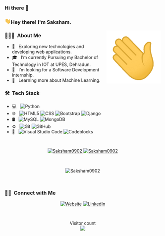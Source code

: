 ### Hi there 👋

### <img src="github_hello.gif" width="20px">Hey there! I'm Saksham.

<img width="35%" align="right" alt="Github" src="https://raw.githubusercontent.com/Saksham0902/Saksham0902/main/github_hello.gif" />
<h3> 👨🏻‍💻 &nbsp;About Me </h3>
  
- 🤔 &nbsp; Exploring new technologies and developing web applications.
- 🎓 &nbsp; I’m currently Pursuing my Bachelor of Technology in IOT at UPES, Dehradun.
- 💼 &nbsp; I’m looking for a Software Development internship.
- 🌱 &nbsp; Learning more about Machine Learning.

<h3> 🛠 &nbsp;Tech Stack</h3>

- 💻 &nbsp;
  ![Python](https://img.shields.io/badge/-Python-333333?style=flat&logo=Python&logoColor=00599C)
- 🌐 &nbsp;
  ![HTML5](https://img.shields.io/badge/-HTML5-333333?style=flat&logo=HTML5)
  ![CSS](https://img.shields.io/badge/-CSS-333333?style=flat&logo=CSS3&logoColor=1572B6)
  ![Bootstrap](https://img.shields.io/badge/-Bootstrap-333333?style=flat&logo=bootstrap&logoColor=563D7C)
  ![Django](https://img.shields.io/badge/-Django-333333?style=flat&logo=django)
- 🛢 &nbsp;
  ![MySQL](https://img.shields.io/badge/-MySQL-333333?style=flat&logo=mysql)
  ![MongoDB](https://img.shields.io/badge/-MongoDB-333333?style=flat&logo=mongodb)
- ⚙️ &nbsp;
  ![Git](https://img.shields.io/badge/-Git-333333?style=flat&logo=git)
  ![GitHub](https://img.shields.io/badge/-GitHub-333333?style=flat&logo=github)
- 🔧 &nbsp;
  ![Visual Studio Code](https://img.shields.io/badge/-Visual%20Studio%20Code-333333?style=flat&logo=visual-studio-code&logoColor=007ACC)
  ![Codeblocks](https://img.shields.io/badge/-CodeBlocks-333333?style=flat&logo=codeblocks)

<br/>
<p  align="center">
<a href="https://github.com/Saksham0902">
  <img height="180em" src="https://github-readme-stats.vercel.app/api?username=Saksham0902&show_icons=true&theme=dracula&title_color=fcfcfc&text_color=f3f2f2&locale=en" alt="Saksham0902" />
  <img height="180em" src="https://github-readme-stats.vercel.app/api/top-langs/?username=Saksham0902&show_icons=true&theme=dracula&title_color=ffffff&text_color=ffffff&locale=en&layout=compact" alt="Saksham0902" />
</a>
  </p>
<br/>
<p align="center"><img align="center" src="https://github-readme-streak-stats.herokuapp.com/?user=Saksham0902&theme=dark" alt="Saksham0902" /></p><br />
<h3> 🤝🏻 &nbsp;Connect with Me </h3>

<p align="center">
<a href="https://www.hackerrank.com/saksham0902"><img alt="Website" src="https://img.shields.io/badge/Website-My Portfolio-blue?style=flat-square&logo=google-chrome"></a>
<a href="www.linkedin.com/in/saksham-mathur-683a2b166"><img alt="LinkedIn" src="https://img.shields.io/badge/LinkedIn-Saksham%20Mathur-blue?style=flat-square&logo=linkedin"></a>
</p>

<br>
<p align="center"> 
  Visitor count<br>
  <img src="https://profile-counter.glitch.me/Saksham0902/count.svg" />
</p>


